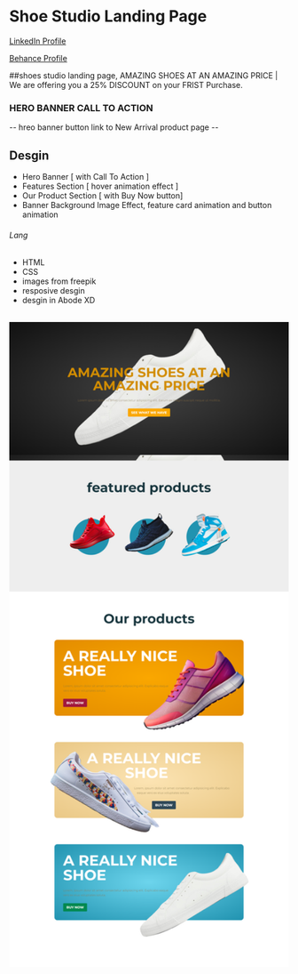 # Shoe Studio Landing Page
<a href="https://www.linkedin.com/in/dharmendraverma95/" target="_blank">LinkedIn Profile </a>

<a href="https://www.behance.net/dhirukumar" target="_blank">Behance Profile </a>

##shoes studio landing page, AMAZING SHOES AT AN AMAZING PRICE | We are offering you a 25% DISCOUNT on your FRIST Purchase.

### HERO BANNER CALL TO ACTION
-- hreo banner button link to New Arrival product page --

## Desgin 
<ul>
  <li>Hero Banner [ with Call To Action ]</li>
  <li>Features Section [ hover animation effect ]</li>
  <li>Our Product Section [ with Buy Now button]</li>
  <li>Banner Background Image Effect, feature card animation and button animation</li>
</ul>

###### Lang
<ul>
  <li>HTML</li>
  <li>CSS</li>
  <li>images from freepik</li>
  <li>resposive desgin</li>
  <li>desgin in Abode XD</li>
</ul>
<br>
<a href="https://www.behance.net/gallery/210772773/Shoes-Studio" target="_blank" >
<img src="./img/shoes-studio-landing-page.png" alt="shoes-studio-landing-page" width="575px" />
</a>



